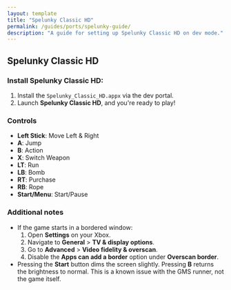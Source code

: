 ```yaml
---
layout: template
title: "Spelunky Classic HD"
permalink: /guides/ports/spelunky-guide/
description: "A guide for setting up Spelunky Classic HD on dev mode."
---
```


## Spelunky Classic HD

### Install Spelunky Classic HD:
1. Install the `Spelunky_Classic_HD.appx` via the dev portal.
2. Launch **Spelunky Classic HD**, and you're ready to play!  

### Controls
- **Left Stick**: Move Left & Right  
- **A**: Jump
- **B**: Action  
- **X**: Switch Weapon
- **LT**: Run
- **LB**: Bomb
- **RT**: Purchase
- **RB**: Rope
- **Start/Menu**: Start/Pause

### Additional notes
- If the game starts in a bordered window:
  1. Open **Settings** on your Xbox.
  2. Navigate to **General** > **TV & display options**.
  3. Go to **Advanced** > **Video fidelity & overscan**.
  4. Disable the **Apps can add a border** option under **Overscan border**.
- Pressing the **Start** button dims the screen slightly. Pressing **B** returns the brightness to normal. This is a known issue with the GMS runner, not the game itself.  